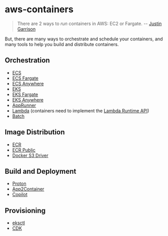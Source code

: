 # aws-containers

> There are 2 ways to _run_ containers in AWS: EC2 or Fargate. -- [Justin Garrison](https://twitter.com/rothgar/status/1397599865870295040)

But, there are many ways to orchestrate and schedule your containers,
and many tools to help you build and distribute containers.

## Orchestration

* [ECS](https://aws.amazon.com/ecs/)
* [ECS Fargate](https://aws.amazon.com/fargate/)
* [ECS Anywhere](https://aws.amazon.com/ecs/anywhere/)
* [EKS](https://aws.amazon.com/eks/)
* [EKS Fargate](https://aws.amazon.com/fargate/)
* [EKS Anywhere](https://aws.amazon.com/eks/eks-anywhere/)
* [AppRunner](https://aws.amazon.com/apprunner/)
* [Lambda](https://aws.amazon.com/blogs/aws/new-for-aws-lambda-container-image-support/) (containers need to implement the [Lambda Runtime API](https://docs.aws.amazon.com/lambda/latest/dg/runtimes-api.html))
* [Batch](https://aws.amazon.com/batch/)

## Image Distribution

* [ECR](https://aws.amazon.com/ecr/)
* [ECR Public](https://docs.aws.amazon.com/AmazonECR/latest/public/public-repositories.html)
* [Docker S3 Driver](https://docs.docker.com/registry/storage-drivers/s3/)

## Build and Deployment

* [Proton](https://aws.amazon.com/proton/)
* [App2Container](https://aws.amazon.com/app2container/)
* [Copilot](https://aws.github.io/copilot-cli/)

## Provisioning

* [eksctl](https://eksctl.io/)
* [CDK](https://aws.amazon.com/cdk/)
